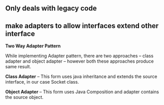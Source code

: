 ## Only deals with legacy code
## make adapters to allow interfaces extend other interface

**Two Way Adapter Pattern**

While implementing Adapter pattern, there are two approaches – class adapter and object adapter – however both these approaches produce same result.

**Class Adapter** – This form uses java inheritance and extends the source interface, in our case Socket class.

**Object Adapter** – This form uses Java Composition and adapter contains the source object.